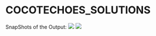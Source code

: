 # COCOTECHOES_SOLUTIONS
SnapShots of the Output:
<img src = "https://user-images.githubusercontent.com/54136990/235297667-c698c9ca-5bf5-491b-b202-f3005be4eaa8.png"/>
<img src = "https://user-images.githubusercontent.com/54136990/235297673-9afb0476-b947-469a-8703-4615e3107020.png"/>


